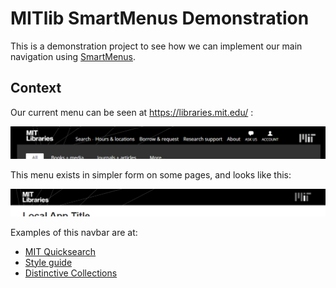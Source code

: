 # MITlib SmartMenus Demonstration

This is a demonstration project to see how we can implement our main navigation using [SmartMenus](https://www.smartmenus.org/).

## Context

Our current menu can be seen at https://libraries.mit.edu/ :

![MIT Libraries full navbar](img/nav_homepage.png)

This menu exists in simpler form on some pages, and looks like this:

![MIT Libraries simple navbar](img/nav_simple.png)

Examples of this navbar are at:
- [MIT Quicksearch](https://lib.mit.edu/)
- [Style guide](http://mitlibraries.github.io/mitlib-style/)
- [Distinctive Collections](https://libraries.mit.edu/distinctive-collections/)

